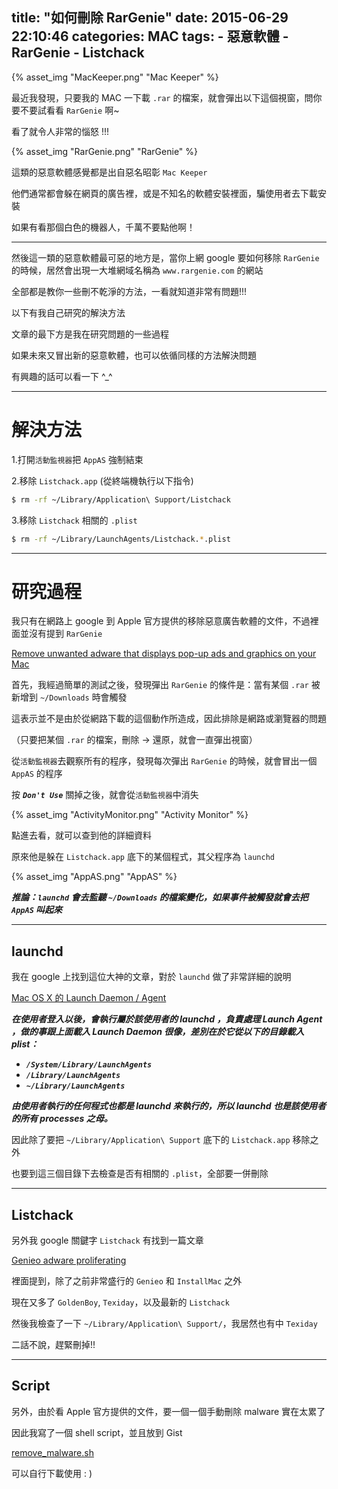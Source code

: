 title: "如何刪除 RarGenie"
date: 2015-06-29 22:10:46
categories: MAC
tags:
    - 惡意軟體
    - RarGenie
    - Listchack
---

{% asset_img "MacKeeper.png" "Mac Keeper" %}

最近我發現，只要我的 MAC 一下載 `.rar` 的檔案，就會彈出以下這個視窗，問你要不要試看看 `RarGenie` 啊~

看了就令人非常的惱怒 !!!

{% asset_img "RarGenie.png" "RarGenie" %}

這類的惡意軟體感覺都是出自惡名昭彰 `Mac Keeper`

他們通常都會躲在網頁的廣告裡，或是不知名的軟體安裝裡面，騙使用者去下載安裝

如果有看那個白色的機器人，千萬不要點他啊！

---

然後這一類的惡意軟體最可惡的地方是，當你上網 google 要如何移除 `RarGenie` 的時候，居然會出現一大堆網域名稱為 `www.rargenie.com` 的網站

全部都是教你一些刪不乾淨的方法，一看就知道非常有問題!!!

以下有我自己研究的解決方法

文章的最下方是我在研究問題的一些過程

如果未來又冒出新的惡意軟體，也可以依循同樣的方法解決問題

有興趣的話可以看一下 ^_^

---

# 解決方法

1.打開`活動監視器`把 `AppAS` 強制結束

2.移除 `Listchack.app` (從終端機執行以下指令)

``` bash
$ rm -rf ~/Library/Application\ Support/Listchack
```

3.移除 `Listchack` 相關的 `.plist`

``` bash
$ rm -rf ~/Library/LaunchAgents/Listchack.*.plist
```

---

# 研究過程

我只有在網路上 google 到 Apple 官方提供的移除惡意廣告軟體的文件，不過裡面並沒有提到 `RarGenie`

[Remove unwanted adware that displays pop-up ads and graphics on your Mac](https://support.apple.com/en-us/HT203987)

首先，我經過簡單的測試之後，發現彈出 `RarGenie` 的條件是：當有某個 `.rar` 被新增到 `~/Downloads` 時會觸發

這表示並不是由於從網路下載的這個動作所造成，因此排除是網路或瀏覽器的問題

（只要把某個 `.rar` 的檔案，刪除 -> 還原，就會一直彈出視窗）

從`活動監視器`去觀察所有的程序，發現每次彈出 `RarGenie` 的時候，就會冒出一個 `AppAS` 的程序

按 ___`Don't Use`___ 關掉之後，就會從`活動監視器`中消失

{% asset_img "ActivityMonitor.png" "Activity Monitor" %}

點進去看，就可以查到他的詳細資料

原來他是躲在 `Listchack.app` 底下的某個程式，其父程序為 `launchd`

{% asset_img "AppAS.png" "AppAS" %}

___推論：`launchd` 會去監聽 `~/Downloads` 的檔案變化，如果事件被觸發就會去把 `AppAS` 叫起來___

---

## launchd

我在 google 上找到這位大神的文章，對於 `launchd` 做了非常詳細的說明

[Mac OS X 的 Launch Daemon / Agent](https://blog.yorkxin.org/posts/2011/08/04/osx-launch-daemon-agent/)

___在使用者登入以後，會執行屬於該使用者的 launchd ，負責處理 Launch Agent ，做的事跟上面載入 Launch Daemon 很像，差別在於它從以下的目錄載入 plist：___
* ___`/System/Library/LaunchAgents`___
* ___`/Library/LaunchAgents`___
* ___`~/Library/LaunchAgents`___

___由使用者執行的任何程式也都是 launchd 來執行的，所以 launchd 也是該使用者的所有 processes 之母。___

因此除了要把 `~/Library/Application\ Support` 底下的 `Listchack.app` 移除之外

也要到這三個目錄下去檢查是否有相關的 `.plist`，全部要一併刪除

---

## Listchack

另外我 google 關鍵字 `Listchack` 有找到一篇文章

[Genieo adware proliferating](http://www.thesafemac.com/genieo-adware-proliferating/)

裡面提到，除了之前非常盛行的 `Genieo` 和 `InstallMac` 之外

現在又多了 `GoldenBoy`, `Texiday`，以及最新的 `Listchack`

然後我檢查了一下 `~/Library/Application\ Support/`，我居然也有中 `Texiday`

二話不說，趕緊刪掉!!

---

## Script

另外，由於看 Apple 官方提供的文件，要一個一個手動刪除 malware 實在太累了

因此我寫了一個 shell script，並且放到 Gist

[remove_malware.sh](https://gist.github.com/zlargon/3253fefdde55041a7d5e)

可以自行下載使用 : )
